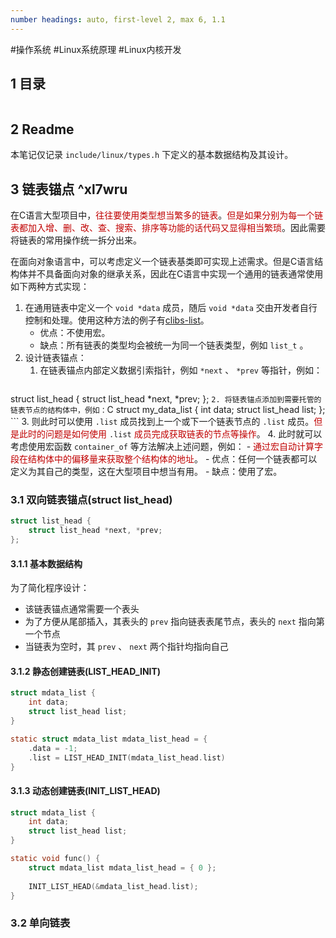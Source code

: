 ```yaml
---
number headings: auto, first-level 2, max 6, 1.1
---
```

#操作系统 #Linux系统原理 #Linux内核开发


## 1 目录

```toc
```

## 2 Readme

本笔记仅记录 `include/linux/types.h` 下定义的基本数据结构及其设计。

## 3 链表锚点 ^xl7wru

在C语言大型项目中，<font color="#c00000">往往要使用类型想当繁多的链表</font>。<font color="#c00000">但是如果分别为每一个链表都加入增、删、改、查、搜索、排序等功能的话代码又显得相当繁琐</font>。因此需要将链表的常用操作统一拆分出来。

在面向对象语言中，可以考虑定义一个链表基类即可实现上述需求。但是C语言结构体并不具备面向对象的继承关系，因此在C语言中实现一个通用的链表通常使用如下两种方式实现：
1. 在通用链表中定义一个 `void *data` 成员，随后 `void *data` 交由开发者自行控制和处理。使用这种方法的例子有[clibs-list](https://github.com/clibs/list)。
	- 优点：不使用宏。
	- 缺点：所有链表的类型均会被统一为同一个链表类型，例如 `list_t` 。
2. 设计链表锚点：
	1. 在链表锚点内部定义数据引索指针，例如 `*next` 、 `*prev` 等指针，例如：
	```C
struct list_head {
	struct list_head *next, *prev;
};
	```
	2. 将链表锚点添加到需要托管的链表节点的结构体中，例如：
	```C
struct my_data_list {
    int data;
    struct list_head list;
};
	```
	3. 则此时可以使用 `.list` 成员找到上一个或下一个链表节点的 `.list` 成员。<font color="#c00000">但是此时的问题是如何使用</font> `.list` <font color="#c00000">成员完成获取链表的节点等操作</font>。
	4. 此时就可以考虑使用宏函数 `container_of` 等方法解决上述问题，例如：
		- <font color="#c00000">通过宏自动计算字段在结构体中的偏移量来获取整个结构体的地址</font>。
	- 优点：任何一个链表都可以定义为其自己的类型，这在大型项目中想当有用。
	- 缺点：使用了宏。

### 3.1 双向链表锚点(struct list_head)

```C
struct list_head {
	struct list_head *next, *prev;
};
```

#### 3.1.1 基本数据结构

为了简化程序设计：
- 该链表锚点通常需要一个表头
- 为了方便从尾部插入，其表头的 `prev` 指向链表表尾节点，表头的 `next` 指向第一个节点
- 当链表为空时，其 `prev` 、 `next` 两个指针均指向自己



#### 3.1.2 静态创建链表(LIST_HEAD_INIT)

```C
struct mdata_list {
	int data;
	struct list_head list;
}

static struct mdata_list mdata_list_head = {
	.data = -1;
	.list = LIST_HEAD_INIT(mdata_list_head.list)
}
```

#### 3.1.3 动态创建链表(INIT_LIST_HEAD)

```C
struct mdata_list {
	int data;
	struct list_head list;
}

static void func() {
	struct mdata_list mdata_list_head = { 0 };
	
	INIT_LIST_HEAD(&mdata_list_head.list);
}
```

### 3.2 单向链表








